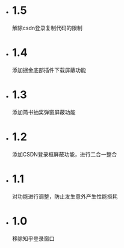 - # 1.5 #
  解除csdn登录复制代码的限制
- # 1.4 #
  添加掘金底部插件下载屏蔽功能
- # 1.3 #
  添加简书抽奖弹窗屏蔽功能
- # 1.2 #
  添加CSDN登录框屏蔽功能，进行二合一整合
- # 1.1 #
  对功能进行调整，防止发生意外产生性能损耗
- # 1.0 #
  移除知乎登录窗口

